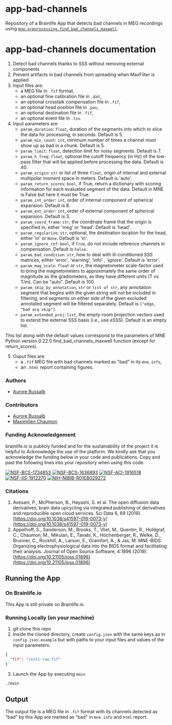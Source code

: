 # app-bad-channels

Repository of a Brainlife App that detects bad channels in MEG recordings using [`mne.preprocessing.find_bad_channels_maxwell`](https://mne.tools/stable/generated/mne.preprocessing.maxwell_filter.html#mne.preprocessing.maxwell_filter).

# app-bad-channels documentation

1) Detect bad channels thanks to SSS without removing external components
2) Prevent artifacts in bad channels from spreading when MaxFilter is applied
3) Input files are:
    * a MEG file in `.fif` format,
    * an optional fine calibration file in `.dat`,
    * an optional crosstalk compensation file in `.fif`,
    * an optional head position file in `.pos`,
    * an optional destination file in `.fif`,
    * an optional event file in `.tsv`.
4) Input parameters are:
    * `param_duration`: `float`, duration of the segments into which to slice the data for processing, in seconds. Default is 5.
    * `param_min_count`: `int`, minimum number of times a channel must show up as bad in a chunk. Default is 5.
    * `param_limit`: `float`, detection limit for noisy segments. Default is 7.
    * `param_h_freq`: `float`, optional the cutoff frequency (in Hz) of the low-pass filter that will be applied before processing the data. Default is 40.
    * `param_origin`: `str` or list of three `float`, origin of internal and external multipolar moment space in meters. Default is 'auto'. 
    * `param_return_scores`: `bool`, if True, return a dictionary with scoring information for each evaluated segment of the data. Default in MNE is False but here it must be True.
    * `param_int_order`: `int`, order of internal component of spherical expansion. Default is 8.
    * `param_ext_order`: `int`, order of external component of spherical expansion. Default is 3.
    * `param_coord_frame`: `str`, the coordinate frame that the origin is specified in, either 'meg' or 'head'. Default is 'head'.
    * `param_regularize`: `str`, optional, the destination location for the head, either 'in' or `None`. Default is 'in'.
    * `param_ignore_ref`: `bool`, if `True`, do not include reference channels in compensation. Default is `False`.
    * `param_bad_condition`: `str`, how to deal with ill-conditioned SSS matrices, either 'error', 'warning', 'info' , 'ignore'. Default is 'error'.
    * `param_mag_scale`: `float` or `str`, the magnetometer scale-factor used to bring the magnetometers to approximately the same order of magnitude as the gradiometers, as they have different units (T vs T/m). Can be "auto". 
Default is 100. 
    * `param_skip_by_annotation`, `str` or `list of str`, any annotation segment that begins with the given string will not be included in filtering, and segments on either side of the given excluded annotated segment will be filtered separately.
Default is `["edge, "bad acq skip"]`.
    * `param_extended_proj`: `list`, the empty-room projection vectors used to extend the external SSS basis (i.e., use eSSS). Default is an empty list.
      
This list along with the default values correspond to the parameters of MNE Python version 0.22.0 find_bad_channels_maxwell function (except for return_scores).

5) Ouput files are:
    * a `.fif` MEG file with bad channels marked as "bad" in its `mne.info`,
    * an `.html` report containing figures.

### Authors
- [Aurore Bussalb](aurore.bussalb@icm-institute.org)

### Contributors
- [Aurore Bussalb](aurore.bussalb@icm-institute.org)
- [Maximilien Chaumon](maximilien.chaumon@icm-institute.org)

### Funding Acknowledgement
brainlife.io is publicly funded and for the sustainability of the project it is helpful to Acknowledge the use of the platform. We kindly ask that you acknowledge the funding below in your code and publications. Copy and past the following lines into your repository when using this code.

[![NSF-BCS-1734853](https://img.shields.io/badge/NSF_BCS-1734853-blue.svg)](https://nsf.gov/awardsearch/showAward?AWD_ID=1734853)
[![NSF-BCS-1636893](https://img.shields.io/badge/NSF_BCS-1636893-blue.svg)](https://nsf.gov/awardsearch/showAward?AWD_ID=1636893)
[![NSF-ACI-1916518](https://img.shields.io/badge/NSF_ACI-1916518-blue.svg)](https://nsf.gov/awardsearch/showAward?AWD_ID=1916518)
[![NSF-IIS-1912270](https://img.shields.io/badge/NSF_IIS-1912270-blue.svg)](https://nsf.gov/awardsearch/showAward?AWD_ID=1912270)
[![NIH-NIBIB-R01EB029272](https://img.shields.io/badge/NIH_NIBIB-R01EB029272-green.svg)](https://grantome.com/grant/NIH/R01-EB029272-01)

### Citations
1. Avesani, P., McPherson, B., Hayashi, S. et al. The open diffusion data derivatives, brain data upcycling via integrated publishing of derivatives and reproducible open cloud services. Sci Data 6, 69 (2019). [https://doi.org/10.1038/s41597-019-0073-y](https://doi.org/10.1038/s41597-019-0073-y)
2. Appelhoff, S., Sanderson, M., Brooks, T., Vliet, M., Quentin, R., Holdgraf, C., Chaumon, M., Mikulan, E., Tavabi, K., Höchenberger, R., Welke, D., Brunner, C., Rockhill, A., Larson, E., Gramfort, A., & Jas, M. MNE-BIDS: Organizing electrophysiological data into the BIDS format and facilitating their analysis. Journal of Open Source Software, 4:1896 (2019). [https://doi.org/10.21105/joss.01896](https://doi.org/10.21105/joss.01896)

## Running the App 

### On Brainlife.io

This App is still private on Brainlife.io.

### Running Locally (on your machine)

1. git clone this repo
2. Inside the cloned directory, create `config.json` with the same keys as in `config.json.example` but with paths to your input 
   files and values of the input parameters.

```json
{
  "fif": "rest1-raw.fif"
}
```

3. Launch the App by executing `main`

```bash
./main
```

## Output

The output file is a MEG file in `.fif` format with its channels detected as "bad" by this App are marked 
as "bad" in `mne.info` and `html` report.
